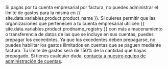 Si pagas por tu cuenta empresarial por factura, no puedes administrar el límite de gastos para la misma en {{ site.data.variables.product.product_name }}. Si quieres permitir que las organizaciones que pertenecen a tu cuenta empresarial utilicen {{ site.data.variables.product.prodname_registry }} con más almacenamiento o transferencia de datos de las que se incluye en sus cuentas, puedes prepagar los exceedntes. Ya que los excedentes deben prepagarse, no puedes habilitar los gastos ilimitados en cuentas que se paguen mediante factura. Tu límite de gastos será de 150% de la cantidad que hayas prepagado. Si tienes cualquier duda, [contacta a nuestro equipo de administración de cuentas](https://enterprise.github.com/contact).
